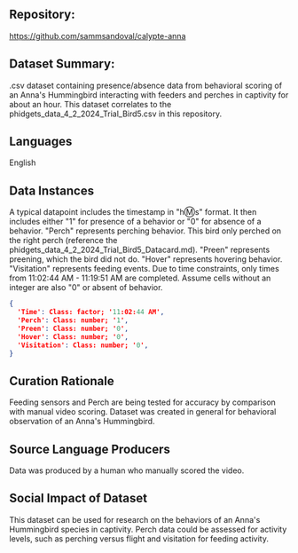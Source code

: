 ## Repository: 

https://github.com/sammsandoval/calypte-anna

## Dataset Summary: 

.csv dataset containing presence/absence data from behavioral scoring of an Anna's Hummingbird interacting with feeders and perches in captivity for about an hour. This dataset correlates to the phidgets_data_4_2_2024_Trial_Bird5.csv in this repository. 

## Languages

English

## Data Instances

A typical datapoint includes the timestamp in "h:m:s" format. It then includes either "1" for presence of a behavior or "0" for absence of a behavior. "Perch" represents perching behavior. This bird only perched on the right perch (reference the phidgets_data_4_2_2024_Trial_Bird5_Datacard.md). "Preen" represents preening, which the bird did not do. "Hover" represents hovering behavior. "Visitation" represents feeding events. Due to time constraints, only times from 11:02:44 AM - 11:19:51 AM are completed. Assume cells without an integer are also "0" or absent of behavior. 

```json
{
  'Time': Class: factor; '11:02:44 AM',
  'Perch': Class: number; '1',
  'Preen': Class: number; '0',
  'Hover': Class: number; '0',
  'Visitation': Class: number; '0', 
}
```

## Curation Rationale

Feeding sensors and Perch are being tested for accuracy by comparison with manual video scoring. Dataset was created in general for behavioral observation of an Anna's Hummingbird.

## Source Language Producers

Data was produced by a human who manually scored the video. 

## Social Impact of Dataset

This dataset can be used for research on the behaviors of an Anna's Hummingbird species in captivity. Perch data could be assessed for activity levels, such as perching versus flight and visitation for feeding activity.

